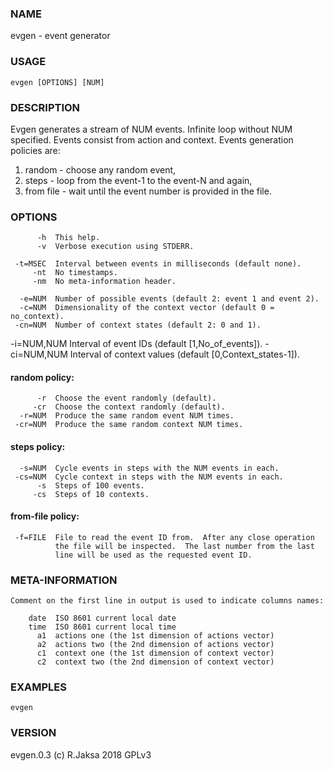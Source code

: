 
### NAME
evgen - event generator

### USAGE
    evgen [OPTIONS] [NUM]

### DESCRIPTION
Evgen generates a stream of NUM events.  Infinite loop without NUM specified.
Events consist from action and context.  Events generation policies are:

1. random - choose any random event,
2. steps - loop from the event-1 to the event-N and again,
3. from file - wait until the event number is provided in the file.

### OPTIONS
          -h  This help.
          -v  Verbose execution using STDERR.

     -t=MSEC  Interval between events in milliseconds (default none).
         -nt  No timestamps.
         -nm  No meta-information header.

      -e=NUM  Number of possible events (default 2: event 1 and event 2).
      -c=NUM  Dimensionality of the context vector (default 0 = no_context).
     -cn=NUM  Number of context states (default 2: 0 and 1).
  -i=NUM,NUM  Interval of event IDs (default [1,No_of_events]).
 -ci=NUM,NUM  Interval of context values (default [0,Context_states-1]).

#### random policy:
          -r  Choose the event randomly (default).
         -cr  Choose the context randomly (default).
      -r=NUM  Produce the same random event NUM times.
     -cr=NUM  Produce the same random context NUM times.

#### steps policy:
      -s=NUM  Cycle events in steps with the NUM events in each.
     -cs=NUM  Cycle context in steps with the NUM events in each.
          -s  Steps of 100 events.
         -cs  Steps of 10 contexts.

#### from-file policy:
     -f=FILE  File to read the event ID from.  After any close operation
              the file will be inspected.  The last number from the last
              line will be used as the requested event ID.

### META-INFORMATION
    Comment on the first line in output is used to indicate columns names:

        date  ISO 8601 current local date
        time  ISO 8601 current local time
          a1  actions one (the 1st dimension of actions vector)
          a2  actions two (the 2nd dimension of actions vector)
          c1  context one (the 1st dimension of context vector)
          c2  context two (the 2nd dimension of context vector)

### EXAMPLES
    evgen 

### VERSION
evgen.0.3 (c) R.Jaksa 2018 GPLv3

